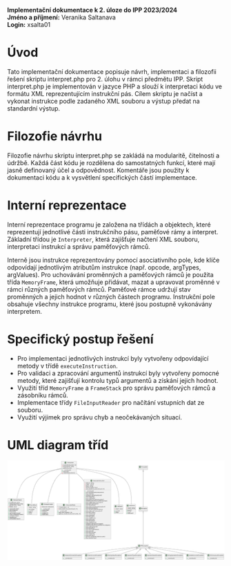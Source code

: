 **Implementační dokumentace k 2. úloze do IPP 2023/2024** <br>
**Jméno a příjmení:** Veranika Saltanava <br>
**Login:** xsalta01 <br>

# Úvod
Tato implementační dokumentace popisuje návrh, implementaci a filozofii řešení skriptu interpret.php pro 2. úlohu v rámci předmětu IPP. Skript interpret.php je implementován v jazyce PHP a slouží k interpretaci kódu ve formátu XML reprezentujícím instrukční pás. Cílem skriptu je načíst a vykonat instrukce podle zadaného XML souboru a výstup předat na standardní výstup.

# Filozofie návrhu

Filozofie návrhu skriptu interpret.php se zakládá na modularitě, čitelnosti a údržbě. Každá část kódu je rozdělena do samostatných funkcí, které mají jasně definovaný účel a odpovědnost. Komentáře jsou použity k dokumentaci kódu a k vysvětlení specifických částí implementace.


# Interní reprezentace

Interní reprezentace programu je založena na třídách a objektech, které reprezentují jednotlivé části instrukčního pásu, paměťové rámy a interpret. Základní třídou je `Interpreter`, která zajišťuje načtení XML souboru, interpretaci instrukcí a správu paměťových rámců.

Interně jsou instrukce reprezentovány pomocí asociativního pole, kde klíče odpovídají jednotlivým atributům instrukce (např. opcode, argTypes, argValues). Pro uchovávání proměnných a paměťových rámců je použita třída `MemoryFrame`, která umožňuje přidávat, mazat a upravovat proměnné v rámci různých paměťových rámců. Paměťové rámce udržují stav proměnných a jejich hodnot v různých částech programu. Instrukční pole obsahuje všechny instrukce programu, které jsou postupně vykonávány interpretem.


# Specifický postup řešení

- Pro implementaci jednotlivých instrukcí byly vytvořeny odpovídající metody v třídě `executeInstruction`.
- Pro validaci a zpracování argumentů instrukcí byly vytvořeny pomocné metody, které zajišťují kontrolu typů argumentů a získání jejich hodnot.
- Využití tříd `MemoryFrame` a `FrameStack` pro správu paměťových rámců a zásobníku rámců.
- Implementace třídy `FileInputReader` pro načítání vstupních dat ze souboru.
- Využití výjimek pro správu chyb a neočekávaných situací.

# UML diagram tříd

![UML diagram tříd](uml_interpet.png)


